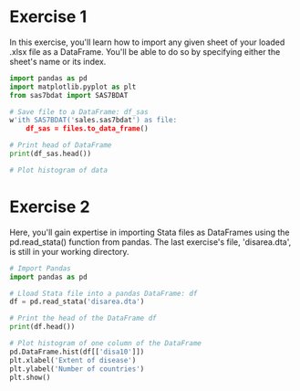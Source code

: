 # Exercise 1
In this exercise, you'll learn how to import any given sheet of your loaded .xlsx file as a DataFrame. You'll be able to do so by specifying either the sheet's name or its index. 

```python
import pandas as pd
import matplotlib.pyplot as plt
from sas7bdat import SAS7BDAT

# Save file to a DataFrame: df_sas
w'ith SAS7BDAT('sales.sas7bdat') as file:
	df_sas = files.to_data_frame()

# Print head of DataFrame
print(df_sas.head())

# Plot histogram of data

```

# Exercise 2
Here, you'll gain expertise in importing Stata files as DataFrames using the pd.read_stata() function from pandas. The last exercise's file, 'disarea.dta', is still in your working directory.

```python
# Import Pandas
import pandas as pd

# Lload Stata file into a pandas DataFrame: df
df = pd.read_stata('disarea.dta')

# Print the head of the DataFrame df
print(df.head())

# Plot histogram of one column of the DataFrame
pd.DataFrame.hist(df[['disa10']])
plt.xlabel('Extent of disease')
plt.ylabel('Number of countries')
plt.show()

```


